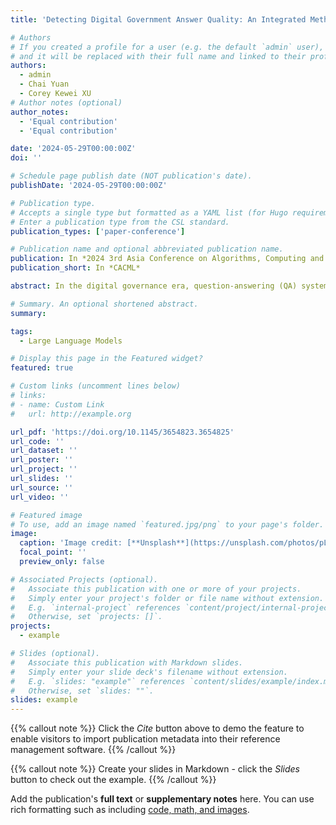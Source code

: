```yaml
---
title: 'Detecting Digital Government Answer Quality: An Integrated Method Based on Large Language Models and Machine Learning Models'

# Authors
# If you created a profile for a user (e.g. the default `admin` user), write the username (folder name) here
# and it will be replaced with their full name and linked to their profile.
authors:
  - admin
  - Chai Yuan
  - Corey Kewei XU
# Author notes (optional)
author_notes:
  - 'Equal contribution'
  - 'Equal contribution'

date: '2024-05-29T00:00:00Z'
doi: ''

# Schedule page publish date (NOT publication's date).
publishDate: '2024-05-29T00:00:00Z'

# Publication type.
# Accepts a single type but formatted as a YAML list (for Hugo requirements).
# Enter a publication type from the CSL standard.
publication_types: ['paper-conference']

# Publication name and optional abbreviated publication name.
publication: In *2024 3rd Asia Conference on Algorithms, Computing and Machine Learning*
publication_short: In *CACML*

abstract: In the digital governance era, question-answering (QA) systems are critical in efficiently answering citizens’ different questions. Answer quality from these QA systems remarkably influences citizens’ satisfaction and trust in the government. However, there is a lack of research in detecting answer quality for the QA systems. Nowadays, leveraging the capabilities of large language models (LLMs) in digital governance shows great potential to fill in this research gap. LLMs perform well in understanding unstructured text and show better performance in text classification tasks. Despite their powerful abilities, existing LLMs are limited in understanding complicated text attributes such as quality. This study proposes an answer quality detection method for digital government QA systems, combining the strengths of LLMs and machine learning (ML). Instead of asking for a direct rating of abstract attributes, we used an established metric to guide LLMs in several comprehensible dimensions and then used ML models to learn the relationship between these dimensions and the overall quality. Our approach harnesses LLMs’ proficiency in understanding unstructured text and ML models’ capability in detecting and classifying structural matrix data. Positioned as a pre-filter in QA systems, this method aims to classify whether the answers meet the criteria for high quality as citizens’ expectations. Ultimately, this method efficiently selects high-quality answers for the final output, prompting reevaluation and refinement of low-quality answers. This, in turn, improves the service level of digital governments, fostering citizens’ satisfaction and trust in the government.

# Summary. An optional shortened abstract.
summary: 

tags:
  - Large Language Models

# Display this page in the Featured widget?
featured: true

# Custom links (uncomment lines below)
# links:
# - name: Custom Link
#   url: http://example.org

url_pdf: 'https://doi.org/10.1145/3654823.3654825'
url_code: ''
url_dataset: ''
url_poster: ''
url_project: ''
url_slides: ''
url_source: ''
url_video: ''

# Featured image
# To use, add an image named `featured.jpg/png` to your page's folder.
image:
  caption: 'Image credit: [**Unsplash**](https://unsplash.com/photos/pLCdAaMFLTE)'
  focal_point: ''
  preview_only: false

# Associated Projects (optional).
#   Associate this publication with one or more of your projects.
#   Simply enter your project's folder or file name without extension.
#   E.g. `internal-project` references `content/project/internal-project/index.md`.
#   Otherwise, set `projects: []`.
projects:
  - example

# Slides (optional).
#   Associate this publication with Markdown slides.
#   Simply enter your slide deck's filename without extension.
#   E.g. `slides: "example"` references `content/slides/example/index.md`.
#   Otherwise, set `slides: ""`.
slides: example
---
```


{{% callout note %}}
Click the _Cite_ button above to demo the feature to enable visitors to import publication metadata into their reference management software.
{{% /callout %}}

{{% callout note %}}
Create your slides in Markdown - click the _Slides_ button to check out the example.
{{% /callout %}}

Add the publication's **full text** or **supplementary notes** here. You can use rich formatting such as including [code, math, and images](https://docs.hugoblox.com/content/writing-markdown-latex/).
